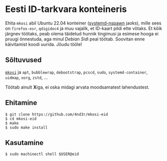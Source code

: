 # Eesti ID-tarkvara konteineris

Ehita `mkosi` abil Ubuntu 22.04 konteiner ([systemd-nspawn](https://www.freedesktop.org/software/systemd/man/systemd-nspawn.html)
jaoks), mille sees on `firefox-esr`, `qdigidoc4` ja muu vajalik, et ID-kaart
pildi ette võtaks. Et kõik järgnev töötaks, peab olema täidetud hunnik tingimusi
ja esimese hooga ei pruugi õnnestuda, aga minul *Debian Sid*i peal töötab.
Soovitan enne käivitamist koodi uurida. Jõudu tööle!

## Sõltuvused

[`mkosi`](https://github.com/systemd/mkosi) ja
`apt`,
`bubblewrap`,
`debootstrap`,
`pcscd`,
`sudo`,
`systemd-container`,
`uidmap`,
`xorg`,
`zstd`,
...

Töötab ainult **X**iga, ei oska midagi arvata moodsamatest lahendustest.

## Ehitamine

```
$ git clone https://github.com/4nd3r/mkosi-eid
$ cd mkosi-eid
$ make
$ sudo make install
```

## Kasutamine

```
$ sudo machinectl shell $USER@eid
```
